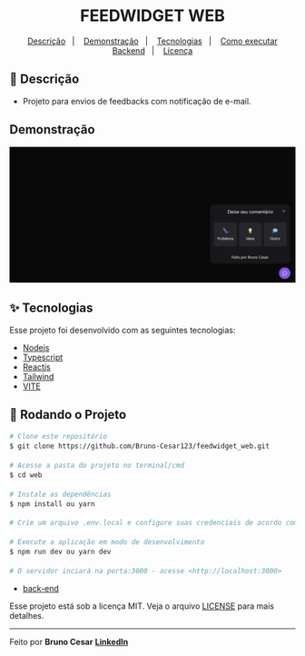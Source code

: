 <h1 align="center">FEEDWIDGET WEB</h1>

<p align="center">
  <a href="#-descricao">Descrição</a>&nbsp;&nbsp;&nbsp;|&nbsp;&nbsp;&nbsp;
  <a href="#-demonstração">Demonstração</a>&nbsp;&nbsp;&nbsp;|&nbsp;&nbsp;&nbsp;
  <a href="#-tecnologias">Tecnologias</a>&nbsp;&nbsp;&nbsp;|&nbsp;&nbsp;&nbsp;
  <a href="#-como-executar-backend">Como executar Backend</a>&nbsp;&nbsp;&nbsp;|&nbsp;&nbsp;&nbsp;
  <a href="#-licença">Licença</a>
</p>

## 📜 Descrição

- Projeto para envios de feedbacks com notificação de e-mail.

## Demonstração

<img width="800px" alt="home" src="./.github/application.PNG">

## ✨ Tecnologias

Esse projeto foi desenvolvido com as seguintes tecnologias:

- [Nodejs](https://nodejs.org/en/)
- [Typescript](https://www.typescriptlang.org/)
- [Reactjs](https://pt-br.reactjs.org/)
- [Tailwind](https://tailwindcss.com/)
- [VITE](https://vitejs.dev/)

## 🎲 Rodando o Projeto

```bash
# Clone este repositório
$ git clone https://github.com/Bruno-Cesar123/feedwidget_web.git

# Acesse a pasta do projeto no terminal/cmd
$ cd web

# Instale as dependências
$ npm install ou yarn

# Crie um arquivo .env.local e configure suas credenciais de acordo com o arquivo .env.example

# Execute a aplicação em modo de desenvolvimento
$ npm run dev ou yarn dev

# O servidor inciará na porta:3000 - acesse <http://localhost:3000>

```
- [back-end](https://github.com/Bruno-Cesar123/feedwidget_api)

Esse projeto está sob a licença MIT. Veja o arquivo [LICENSE](license) para mais detalhes.

---

Feito por **Bruno Cesar** [**LinkedIn**](https://www.linkedin.com/in/bruno-cesar-b0039715a/)